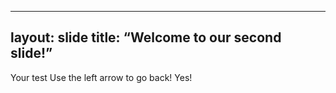 
---
layout: slide
title: “Welcome to our second slide!”
---
Your test
Use the left arrow to go back!
Yes!
